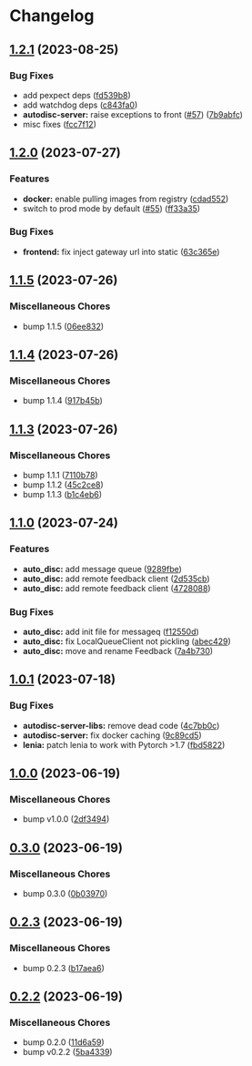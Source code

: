 # Changelog

## [1.2.1](https://github.com/flowersteam/adtool/compare/v1.2.0...v1.2.1) (2023-08-25)


### Bug Fixes

* add pexpect deps ([fd539b8](https://github.com/flowersteam/adtool/commit/fd539b8c0d6fcafa6e6a4742cb72b0de933940a1))
* add watchdog deps ([c843fa0](https://github.com/flowersteam/adtool/commit/c843fa0831f2668b5a3e33b739c6a9c31dd64cf7))
* **autodisc-server:** raise exceptions to front ([#57](https://github.com/flowersteam/adtool/issues/57)) ([7b9abfc](https://github.com/flowersteam/adtool/commit/7b9abfc4fcaef8df799dd92146aad71cfbea7b05))
* misc fixes ([fcc7f12](https://github.com/flowersteam/adtool/commit/fcc7f124e934ff2384067cb0920ba4d8c0afbfea))

## [1.2.0](https://github.com/flowersteam/adtool/compare/v1.1.5...v1.2.0) (2023-07-27)


### Features

* **docker:** enable pulling images from registry ([cdad552](https://github.com/flowersteam/adtool/commit/cdad55259995c859d1d3acd35a5f8be1b3dc720c))
* switch to prod mode by default ([#55](https://github.com/flowersteam/adtool/issues/55)) ([ff33a35](https://github.com/flowersteam/adtool/commit/ff33a357e9f9ee391de3001e0a991b6eb28fe20d))


### Bug Fixes

* **frontend:** fix inject gateway url into static ([63c365e](https://github.com/flowersteam/adtool/commit/63c365e42cb9a1d7e23af7c841b6b6e8e266f071))

## [1.1.5](https://github.com/flowersteam/adtool/compare/v1.1.4...v1.1.5) (2023-07-26)


### Miscellaneous Chores

* bump 1.1.5 ([06ee832](https://github.com/flowersteam/adtool/commit/06ee8320d8e7e11591c32f7059f60710055dcd39))

## [1.1.4](https://github.com/flowersteam/adtool/compare/v1.1.3...v1.1.4) (2023-07-26)


### Miscellaneous Chores

* bump 1.1.4 ([917b45b](https://github.com/flowersteam/adtool/commit/917b45b458b722567d1dcde604331eb4cb4489dd))

## [1.1.3](https://github.com/flowersteam/adtool/compare/v1.1.0...v1.1.3) (2023-07-26)


### Miscellaneous Chores

* bump 1.1.1 ([7110b78](https://github.com/flowersteam/adtool/commit/7110b78543ab6e66e9a8a132e01590feca00904b))
* bump 1.1.2 ([45c2ce8](https://github.com/flowersteam/adtool/commit/45c2ce8637573f03da59d6e4cb057e4f45fdbf59))
* bump 1.1.3 ([b1c4eb6](https://github.com/flowersteam/adtool/commit/b1c4eb6b4d4faebaf54d04a29e22010ff801c6d2))

## [1.1.0](https://github.com/flowersteam/adtool/compare/v1.0.1...v1.1.0) (2023-07-24)


### Features

* **auto_disc:** add message queue ([9289fbe](https://github.com/flowersteam/adtool/commit/9289fbe1867b75cc756288f4b08b7232cf040b0c))
* **auto_disc:** add remote feedback client ([2d535cb](https://github.com/flowersteam/adtool/commit/2d535cbb398724660f20e48ce3419504ff7d534b))
* **auto_disc:** add remote feedback client ([4728088](https://github.com/flowersteam/adtool/commit/4728088257bd5ef6a11ae03020eebc366e78fb7b))


### Bug Fixes

* **auto_disc:** add init file for messageq ([f12550d](https://github.com/flowersteam/adtool/commit/f12550de7a9d3222b04e0ae02799fc650385cb7b))
* **auto_disc:** fix LocalQueueClient not pickling ([abec429](https://github.com/flowersteam/adtool/commit/abec42965dd1669ba366aa5cd8f3c77281993e07))
* **auto_disc:** move and rename Feedback ([7a4b730](https://github.com/flowersteam/adtool/commit/7a4b7303aee31e7939c4014c9ef3292296d4b5cd))

## [1.0.1](https://github.com/flowersteam/adtool/compare/v1.0.0...v1.0.1) (2023-07-18)


### Bug Fixes

* **autodisc-server-libs:** remove dead code ([4c7bb0c](https://github.com/flowersteam/adtool/commit/4c7bb0c75d193d292dafa4c3cdcb4d2d0487a351))
* **autodisc-server:** fix docker caching ([9c89cd5](https://github.com/flowersteam/adtool/commit/9c89cd5ab71f014f69961e0c3df82e55db1cba56))
* **lenia:** patch lenia to work with Pytorch &gt;1.7 ([fbd5822](https://github.com/flowersteam/adtool/commit/fbd582280c41e2aa22475da151ca99d4807bc9b0))

## [1.0.0](https://github.com/flowersteam/adtool/compare/v0.3.0...v1.0.0) (2023-06-19)


### Miscellaneous Chores

* bump v1.0.0 ([2df3494](https://github.com/flowersteam/adtool/commit/2df3494f31824d62753c415d89d4efdaea5676d7))

## [0.3.0](https://github.com/flowersteam/adtool/compare/v0.2.3...v0.3.0) (2023-06-19)


### Miscellaneous Chores

* bump 0.3.0 ([0b03970](https://github.com/flowersteam/adtool/commit/0b0397058b7d5ef58b359d42c6ac6ad96c98da0a))

## [0.2.3](https://github.com/flowersteam/adtool/compare/v0.2.2...v0.2.3) (2023-06-19)


### Miscellaneous Chores

* bump 0.2.3 ([b17aea6](https://github.com/flowersteam/adtool/commit/b17aea6ec2095e5be03c5f1e797efdb9e5757952))

## [0.2.2](https://github.com/flowersteam/adtool/compare/v0.1.0...v0.2.2) (2023-06-19)


### Miscellaneous Chores

* bump 0.2.0 ([11d6a59](https://github.com/flowersteam/adtool/commit/11d6a59e7df4c603d3fa95ce4d89ee60c38ca82b))
* bump v0.2.2 ([5ba4339](https://github.com/flowersteam/adtool/commit/5ba43395487b7c478bbf1569c482ffd1d9086d6a))
